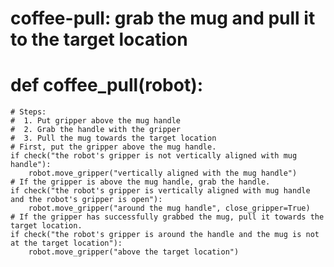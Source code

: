 # coffee-pull: grab the mug and pull it to the target location
# def coffee_pull(robot):
    # Steps:
    #  1. Put gripper above the mug handle
    #  2. Grab the handle with the gripper
    #  3. Pull the mug towards the target location
    # First, put the gripper above the mug handle.
    if check("the robot's gripper is not vertically aligned with mug handle"):
        robot.move_gripper("vertically aligned with the mug handle")
    # If the gripper is above the mug handle, grab the handle.
    if check("the robot's gripper is vertically aligned with mug handle and the robot's gripper is open"):
        robot.move_gripper("around the mug handle", close_gripper=True)
    # If the gripper has successfully grabbed the mug, pull it towards the target location.
    if check("the robot's gripper is around the handle and the mug is not at the target location"):
        robot.move_gripper("above the target location")